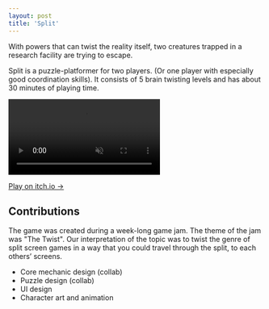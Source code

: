 ```yaml
---
layout: post
title: 'Split'
---
```


With powers that can twist the reality itself, two creatures trapped in a research facility are trying to escape.

Split is a puzzle-platformer for two players. (Or one player with especially good coordination skills). It consists of 5 brain twisting levels and has about 30 minutes of playing time.

<video src="/assets/video/Split_trailer.mp4" autoplay loop muted playsinline></video>

<div class="blocklink">
<a href="https://lrdazrl.itch.io/split" target="_blank">Play on itch.io →</a></div>

## Contributions
The game was created during a week-long game jam. The theme of the jam was "The Twist". Our interpretation of the topic was to twist the genre of split screen games in a way that you could travel through the split, to each others’ screens.

- Core mechanic design (collab)
- Puzzle design (collab)
- UI design
- Character art and animation

<!-- ## Design Highlights

[gif of specific puzzle]
<div class="small"> ↑ Even for us as designer wrapping our brain around the core mechanic was difficult. A moment of clarity came when we formulated the concept as "playing the screen" as in the key to solving the puzzles was positioning the screen edges advantageously and not necessarily the characters.</div> -->